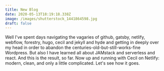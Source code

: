 ```yaml
---
title: New Blog
date: 2020-05-13T18:19:18.338Z
image: /images/shutterstock_1441864598.jpg
draft: false
---
```

Well I've spent days navigating the vagaries of github, gatsby, netlify, webflow, forestry, hugo, cecil and jekyll and hyde and getting in deeply over my head in order to abandon the centuries-old-but-still-works-fine Wordpress. But also I have learned all about JAMstack and serverless and react. And this is the result, so far. Now up and running with Cecil on Netlify: modern, clean, and only a little complicated. Let's see how it goes.